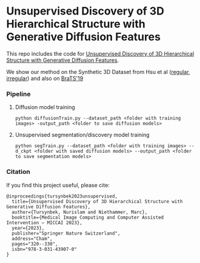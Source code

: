# Unsupervised Discovery of 3D Hierarchical Structure with Generative Diffusion Features 

This repo includes the code for [Unsupervised Discovery of 3D Hierarchical Structure with Generative Diffusion Features](https://arxiv.org/abs/2305.00067). 

We show our method on the Synthetic 3D Dataset from Hsu et al ([regular](https://drive.google.com/file/d/1mdRuSkXmTof9vq62FSmoZXneUme_97dc/view), [irregular](https://drive.google.com/file/d/1XGx8GQlNGCStmxjYatWGBGAW25e2zxTn/view)) and also on [BraTS'19](https://www.med.upenn.edu/cbica/brats-2019/)


### Pipeline

1. Diffusion model training
   ```
   python diffusionTrain.py --dataset_path <folder with training images> -output_path <folder to save diffusion models> 
   ```  
    
2. Unsupervised segmentation/discovery model training
   ```
   python segTrain.py --dataset_path <folder with training images> --d_ckpt <folder with saved diffusion models> --output_path <folder to save segmentation models>
   ```  


### Citation
If you find this project useful, please cite:

```
@inproceedings{tursynbek2023unsupervised,
  title={Unsupervised Discovery of 3D Hierarchical Structure with Generative Diffusion Features},
  author={Tursynbek, Nurislam and Niethammer, Marc},
  booktitle={Medical Image Computing and Computer Assisted Intervention – MICCAI 2023},
  year={2023},
  publisher="Springer Nature Switzerland",
  address="Cham",
  pages="320--330",
  isbn="978-3-031-43907-0"
}
```
